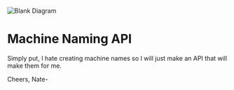 ![Blank Diagram](https://user-images.githubusercontent.com/58314490/88469485-a45b3800-ceb7-11ea-86b7-b93700e85578.png)

# Machine Naming API 

Simply put, I hate creating machine names so I will just make an API that will make them for me. 

Cheers,
Nate-
